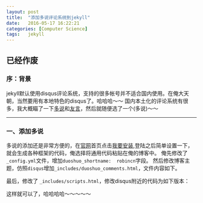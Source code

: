 ```yaml
---
layout: post
title:  "添加多说评论系统到jekyll"
date:   2016-05-17 16:22:21
categories: [Computer Science]
tags:   jekyll
---
```

## 已经作废


### 序：背景
jekyll默认使用disqus评论系统，支持的很多帐号并不适合国内使用。在俺大天朝，当然要用有本地特色的disqus了。哈哈哈～～
国内本土化的评论系统有很多，我大概瞄了一下[多说](http://duoshuo.com/)和[友言](http://www.uyan.cc/)，然后就随便选了一个(多说)～～
******
### 一、添加多说
多说的添加还是非常方便的，在[官网](http://duoshuo.com/)首页点击[我要安装](http://duoshuo.com/create-site/),登陆之后简单设置一下，就会生成各种框架的代码，俺选择将通用代码粘贴在俺的博客中。
俺先修改了`_config.yml`文件，增加`duoshuo_shortname:  robincn`字段。
然后修改博客主题，仿照`disqus`增加`_includes/duoshuo_comments.html`，文件内容如下。

最后，修改了 `_includes/scripts.html`，修改disqus附近的代码为如下版本：

这样就可以了，哈哈哈哈～～～～～
